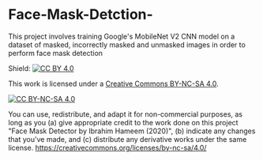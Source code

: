 # Face-Mask-Detction-
This project involves training Google's MobileNet V2 CNN model on a dataset of masked, incorrectly masked and unmasked images in order to perform face mask detection


Shield: [![CC BY 4.0][cc-by-shield]][cc-by]

This work is licensed under a
[Creative Commons BY-NC-SA 4.0][cc-by].

[![CC BY-NC-SA 4.0][cc-by-image]][cc-by]

[cc-by]: https://creativecommons.org/licenses/by-nc-sa/4.0/
[cc-by-image]: https://i.creativecommons.org/l/by-nc-sa/4.0/88x31.png
[cc-by-shield]: https://img.shields.io/badge/License-CC%20BY--NC--SA%204.0-lightgrey.svg


You can use, redistribute, and adapt it for non-commercial purposes, as long as you (a) give appropriate credit to the work done on this project "Face Mask Detector by Ibrahim Hameem (2020)", (b) indicate any changes that you've made, and (c) distribute any derivative works under the same license. https://creativecommons.org/licenses/by-nc-sa/4.0/
